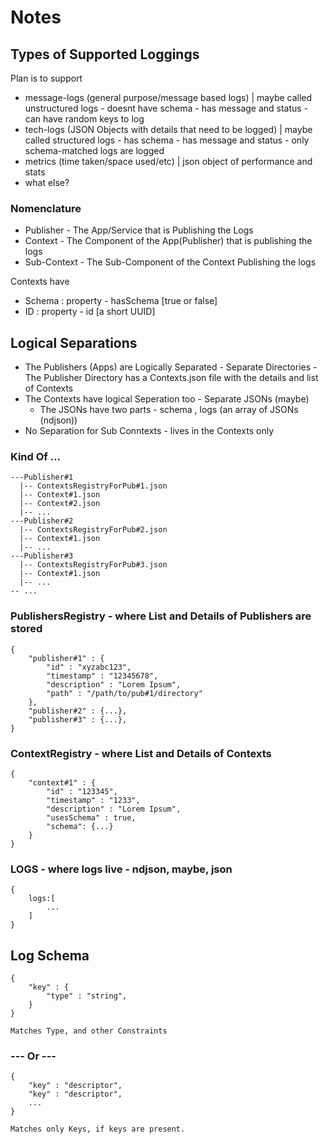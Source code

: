 # Notes

## Types of Supported Loggings

Plan is to support 

- message-logs (general purpose/message based logs) | maybe called unstructured logs - doesnt have schema - has message and status - can have random keys to log
- tech-logs (JSON Objects with details that need to be logged) | maybe called structured logs - has schema - has message and status - only schema-matched logs are logged 
- metrics (time taken/space used/etc) | json object of performance and stats
- what else?


### Nomenclature 

- Publisher - The App/Service that is Publishing the Logs
- Context - The Component of the App(Publisher) that is publishing the logs
- Sub-Context - The Sub-Component of the Context Publishing the logs

Contexts have 
- Schema : property - hasSchema [true or false]
- ID : property - id [a short UUID]

## Logical Separations

- The Publishers (Apps) are Logically Separated - Separate Directories - The Publisher Directory has a Contexts.json file with the details and list of Contexts
- The Contexts have logical Seperation too - Separate JSONs (maybe)
    - The JSONs have two parts - schema , logs (an array of JSONs (ndjson))
- No Separation for Sub Conntexts - lives in the Contexts only

### Kind Of ...

```
---Publisher#1
  |-- ContextsRegistryForPub#1.json
  |-- Context#1.json
  |-- Context#2.json
  |-- ...
---Publisher#2
  |-- ContextsRegistryForPub#2.json
  |-- Context#1.json
  |-- ...
---Publisher#3
  |-- ContextsRegistryForPub#3.json
  |-- Context#1.json
  |-- ...
-- ...
```
### PublishersRegistry - where List and Details of Publishers are stored
```
{
    "publisher#1" : {
        "id" : "xyzabc123",
        "timestamp" : "12345678",
        "description" : "Lorem Ipsum",
        "path" : "/path/to/pub#1/directory"
    },
    "publisher#2" : {...},
    "publisher#3" : {...},
}
```
### ContextRegistry - where List and Details of Contexts
```
{
    "context#1" : {
        "id" : "123345",
        "timestamp" : "1233",
        "description" : "Lorem Ipsum",
        "usesSchema" : true,
        "schema": {...}
    }
}
```
### LOGS - where logs live - ndjson, maybe, json
```
{
    logs:[
        ...
    ]
}
```

## Log Schema 

```
{
    "key" : {
        "type" : "string",
    }
}

Matches Type, and other Constraints
```
### --- Or ---

```
{
    "key" : "descriptor",
    "key" : "descriptor",
    ...
}

Matches only Keys, if keys are present.
```